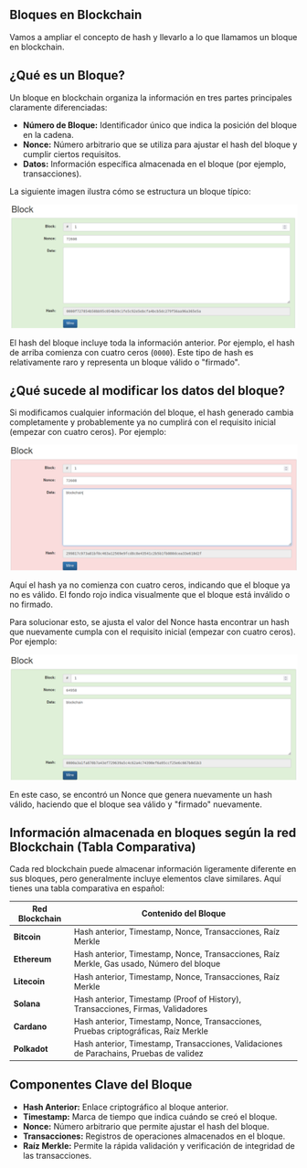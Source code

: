 ## **Bloques en Blockchain**

Vamos a ampliar el concepto de hash y llevarlo a lo que llamamos un bloque en blockchain.

## **¿Qué es un Bloque?**

Un bloque en blockchain organiza la información en tres partes principales claramente diferenciadas:

- **Número de Bloque:** Identificador único que indica la posición del bloque en la cadena.
- **Nonce:** Número arbitrario que se utiliza para ajustar el hash del bloque y cumplir ciertos requisitos.
- **Datos:** Información específica almacenada en el bloque (por ejemplo, transacciones).

La siguiente imagen ilustra cómo se estructura un bloque típico:

![Bloque Blockchain](https://raw.githubusercontent.com/AppsDevsLeon/Revista_blockchain/refs/heads/main/Day02/Images/a20.png)

El hash del bloque incluye toda la información anterior. Por ejemplo, el hash de arriba comienza con cuatro ceros (`0000`). Este tipo de hash es relativamente raro y representa un bloque válido o "firmado".

## **¿Qué sucede al modificar los datos del bloque?**

Si modificamos cualquier información del bloque, el hash generado cambia completamente y probablemente ya no cumplirá con el requisito inicial (empezar con cuatro ceros). Por ejemplo:

![Bloque modificado](https://raw.githubusercontent.com/AppsDevsLeon/Revista_blockchain/refs/heads/main/Day02/Images/a21.png)

Aquí el hash ya no comienza con cuatro ceros, indicando que el bloque ya no es válido. El fondo rojo indica visualmente que el bloque está inválido o no firmado.

Para solucionar esto, se ajusta el valor del Nonce hasta encontrar un hash que nuevamente cumpla con el requisito inicial (empezar con cuatro ceros). Por ejemplo:

![Bloque válido después de ajustar Nonce](https://raw.githubusercontent.com/AppsDevsLeon/Revista_blockchain/refs/heads/main/Day02/Images/a22.png)

En este caso, se encontró un Nonce que genera nuevamente un hash válido, haciendo que el bloque sea válido y "firmado" nuevamente.



## **Información almacenada en bloques según la red Blockchain (Tabla Comparativa)**

Cada red blockchain puede almacenar información ligeramente diferente en sus bloques, pero generalmente incluye elementos clave similares. Aquí tienes una tabla comparativa en español:

| Red Blockchain | Contenido del Bloque                                                |
|----------------|---------------------------------------------------------------------|
| **Bitcoin**    | Hash anterior, Timestamp, Nonce, Transacciones, Raíz Merkle         |
| **Ethereum**   | Hash anterior, Timestamp, Nonce, Transacciones, Raíz Merkle, Gas usado, Número del bloque |
| **Litecoin**   | Hash anterior, Timestamp, Nonce, Transacciones, Raíz Merkle         |
| **Solana**     | Hash anterior, Timestamp (Proof of History), Transacciones, Firmas, Validadores |
| **Cardano**    | Hash anterior, Timestamp, Nonce, Transacciones, Pruebas criptográficas, Raíz Merkle |
| **Polkadot**   | Hash anterior, Timestamp, Transacciones, Validaciones de Parachains, Pruebas de validez |

## **Componentes Clave del Bloque**

- **Hash Anterior:** Enlace criptográfico al bloque anterior.
- **Timestamp:** Marca de tiempo que indica cuándo se creó el bloque.
- **Nonce:** Número arbitrario que permite ajustar el hash del bloque.
- **Transacciones:** Registros de operaciones almacenados en el bloque.
- **Raíz Merkle:** Permite la rápida validación y verificación de integridad de las transacciones.
